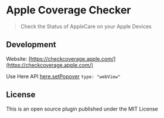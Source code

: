# Apple Coverage Checker

> Check the Status of AppleCare on your Apple Devices

## Development

Website: [https://checkcoverage.apple.com/](https://checkcoverage.apple.com/)

Use Here API [here.setPopover](https://doc.here.app/) `type: "webView"`

## License

This is an open source plugin published under the MIT License